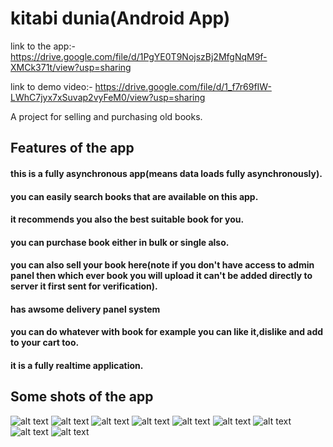 # kitabi dunia(Android App)

link to the app:-  https://drive.google.com/file/d/1PgYE0T9NojszBj2MfgNqM9f-XMCk371t/view?usp=sharing

link to demo video:- https://drive.google.com/file/d/1_f7r69fIW-LWhC7jyx7xSuvap2vyFeM0/view?usp=sharing

A project for selling and purchasing old books.

## Features of the app
#### this is a fully asynchronous app(means data loads fully asynchronously).
#### you can easily search books that are available on this app.
#### it recommends you also the best suitable book for you.
#### you can purchase book either in bulk or single also.
#### you can also sell your book here(note if you don't have access to admin panel then which ever book you will upload it can't be added directly to server it first sent for verification).
#### has awsome delivery panel system
#### you can do whatever with book for example you can like it,dislike and add to your cart too.
#### it is a fully realtime application.

## Some shots of the app

![alt text](https://github.com/themockingjester/kitabi-duniya/blob/main/kitabi%20duniya%20shots/kitabi1.jpeg)
![alt text](https://github.com/themockingjester/kitabi-duniya/blob/main/kitabi%20duniya%20shots/kitabi2.jpeg)
![alt text](https://github.com/themockingjester/kitabi-duniya/blob/main/kitabi%20duniya%20shots/kitabi3.jpeg)
![alt text](https://github.com/themockingjester/kitabi-duniya/blob/main/kitabi%20duniya%20shots/kitabi4.jpeg)
![alt text](\https://github.com/themockingjester/kitabi-duniya/blob/main/kitabi%20duniya%20shots/kitabi5.jpeg)
![alt text](https://github.com/themockingjester/kitabi-duniya/blob/main/kitabi%20duniya%20shots/kitabi6.jpeg)
![alt text](https://github.com/themockingjester/kitabi-duniya/blob/main/kitabi%20duniya%20shots/kitabi7.jpeg)
![alt text](\https://github.com/themockingjester/kitabi-duniya/blob/main/kitabi%20duniya%20shots/kitabi8.jpeg)
![alt text](https://github.com/themockingjester/kitabi-duniya/blob/main/kitabi%20duniya%20shots/kitabi9.jpeg)
